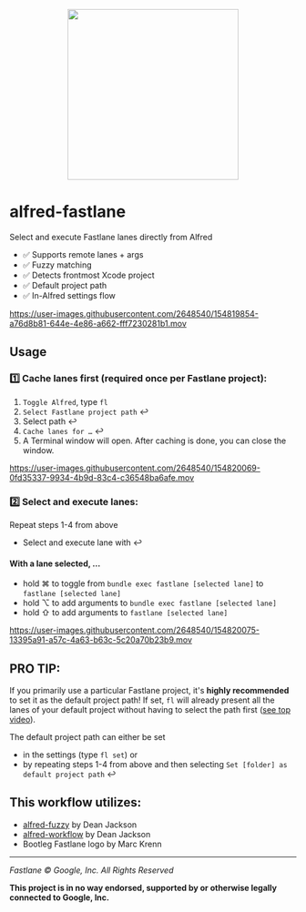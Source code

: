 <p align="center">
  <img src="https://user-images.githubusercontent.com/2648540/154820921-12facc43-6bd0-4658-abb2-b76078e3eb93.png" width="300" height="300" />
</p>

# alfred-fastlane

Select and execute Fastlane lanes directly from Alfred

* ✅ Supports remote lanes + args
* ✅ Fuzzy matching
* ✅ Detects frontmost Xcode project
* ✅ Default project path
* ✅ In-Alfred settings flow

https://user-images.githubusercontent.com/2648540/154819854-a76d8b81-644e-4e86-a662-fff7230281b1.mov

## Usage

### 1️⃣ Cache lanes first (required once per Fastlane project):
1) `Toggle Alfred`, type `fl`
3) `Select Fastlane project path` ↩︎
4) Select path ↩︎
5) `Cache lanes for …` ↩︎
6) A Terminal window will open. After caching is done, you can close the window.

https://user-images.githubusercontent.com/2648540/154820069-0fd35337-9934-4b9d-83c4-c36548ba6afe.mov

### 2️⃣ Select and execute lanes:
Repeat steps 1-4 from above
* Select and execute lane with ↩︎

#### With a lane selected, …
* hold ⌘ to toggle from `bundle exec fastlane [selected lane]` to `fastlane [selected lane]`
* hold ⌥ to add arguments to `bundle exec fastlane [selected lane]`
* hold ⇧ to add arguments to `fastlane [selected lane]`


https://user-images.githubusercontent.com/2648540/154820075-13395a91-a57c-4a63-b63c-5c20a70b23b9.mov


## PRO TIP:
If you primarily use a particular Fastlane project, it's **highly recommended** to set it as the default project path! If set, `fl` will already present all the lanes of your default project without having to select the path first ([see top video](#alfred-fastlane)).

The default project path can either be set
* in the settings (type `fl set`) or
* by repeating steps 1-4 from above and then selecting `Set [folder] as default project path` ↩︎

## This workflow utilizes:
* [alfred-fuzzy](https://github.com/deanishe/alfred-fuzzy) by Dean Jackson 
* [alfred-workflow](https://github.com/deanishe/alfred-workflow) by Dean Jackson
* Bootleg Fastlane logo by Marc Krenn

---

*Fastlane © Google, Inc. All Rights Reserved*

**This project is in no way endorsed, supported by or otherwise legally connected to Google, Inc.**
